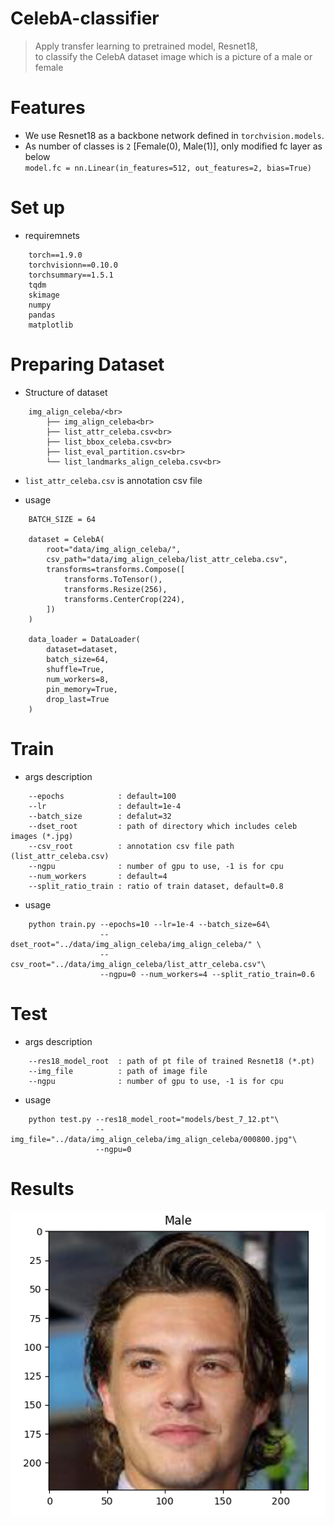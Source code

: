 # CelebA-classifier
> Apply transfer learning to pretrained model, Resnet18, <br>
> to classify the CelebA dataset image which is a picture of a male or female <br>

# Features

- We use Resnet18 as a backbone network defined in `torchvision.models`.<br>
- As number of classes is `2` [Female(0), Male(1)], only modified fc layer as below<br>
    `model.fc = nn.Linear(in_features=512, out_features=2, bias=True)`

# Set up

- requiremnets
```
    torch==1.9.0
    torchvisionn==0.10.0
    torchsummary==1.5.1
    tqdm
    skimage
    numpy
    pandas
    matplotlib
```

# Preparing Dataset

- Structure of dataset
```
    img_align_celeba/<br>
        ├── img_align_celeba<br>
        ├── list_attr_celeba.csv<br>
        ├── list_bbox_celeba.csv<br>
        ├── list_eval_partition.csv<br>
        └── list_landmarks_align_celeba.csv<br>
```
- `list_attr_celeba.csv` is annotation csv file

- usage
```
    BATCH_SIZE = 64

    dataset = CelebA(
        root="data/img_align_celeba/", 
        csv_path="data/img_align_celeba/list_attr_celeba.csv",
        transforms=transforms.Compose([
            transforms.ToTensor(),
            transforms.Resize(256),
            transforms.CenterCrop(224),
        ])
    )

    data_loader = DataLoader(
        dataset=dataset,
        batch_size=64,
        shuffle=True,
        num_workers=8,
        pin_memory=True,
        drop_last=True
    )    
```

# Train

- args description
```
    --epochs            : default=100 
    --lr                : default=1e-4
    --batch_size        : defalut=32  
    --dset_root         : path of directory which includes celeb images (*.jpg)
    --csv_root          : annotation csv file path (list_attr_celeba.csv)  
    --ngpu              : number of gpu to use, -1 is for cpu
    --num_workers       : default=4
    --split_ratio_train : ratio of train dataset, default=0.8 
```

- usage
```
    python train.py --epochs=10 --lr=1e-4 --batch_size=64\ 
                    --dset_root="../data/img_align_celeba/img_align_celeba/" \
                    --csv_root="../data/img_align_celeba/list_attr_celeba.csv"\ 
                    --ngpu=0 --num_workers=4 --split_ratio_train=0.6
```

# Test

- args description
```
    --res18_model_root  : path of pt file of trained Resnet18 (*.pt)
    --img_file          : path of image file 
    --ngpu              : number of gpu to use, -1 is for cpu
```

- usage
```
    python test.py --res18_model_root="models/best_7_12.pt"\
                   --img_file="../data/img_align_celeba/img_align_celeba/000800.jpg"\ 
                   --ngpu=0
```

# Results

![result](./results/result1.png)<br>

